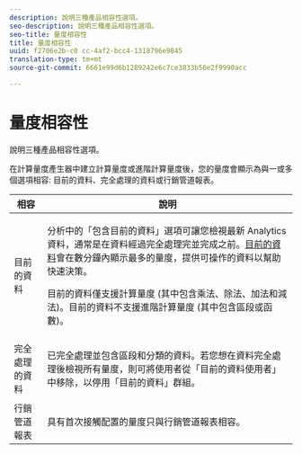 ```yaml
---
description: 說明三種產品相容性選項。
seo-description: 說明三種產品相容性選項。
seo-title: 量度相容性
title: 量度相容性
uuid: f2706e2b-c0 cc-4af2-bcc4-1318796e9845
translation-type: tm+mt
source-git-commit: 6661e99d6b1289242e6c7ce3833b56e2f9990acc

---
```



# 量度相容性

說明三種產品相容性選項。

在計算量度產生器中建立計算量度或進階計算量度後，您的量度會顯示為與一或多個選項相容: 目前的資料、完全處理的資料或行銷管道報表。

<table id="table_DF7F6D55467B4B76AC34026465D44F7A"> 
 <thead> 
  <tr> 
   <th colname="col1" class="entry"> 相容 </th> 
   <th colname="col2" class="entry"> 說明 </th> 
  </tr>
 </thead>
 <tbody> 
  <tr> 
   <td colname="col1"> 目前的資料 </td> 
   <td colname="col2"> <p>分析中的「包含目前的資料」選項可讓您檢視最新 Analytics 資料，通常是在資料經過完全處理完並完成之前。<a href="https://marketing.adobe.com/resources/help/en_US/reference/data_latency.html" format="https" scope="external">目前的資料</a>會在數分鐘內顯示最多的量度，提供可操作的資料以幫助快速決策。 </p> <p>目前的資料僅支援計算量度 (其中包含乘法、除法、加法和減法)。目前的資料不支援進階計算量度 (其中包含區段或函數)。 </p> </td> 
  </tr> 
  <tr> 
   <td colname="col1"> 完全處理的資料 </td> 
   <td colname="col2"> <p>已完全處理並包含區段和分類的資料。若您想在資料完全處理後檢視所有量度，則可將使用者從「目前的資料使用者」中移除，以停用「目前的資料」群組。 </p> </td> 
  </tr> 
  <tr> 
   <td colname="col1"> 行銷管道報表 </td> 
   <td colname="col2"> <p>具有首次接觸配置的量度只與行銷管道報表相容。 </p> </td> 
  </tr> 
 </tbody> 
</table>

